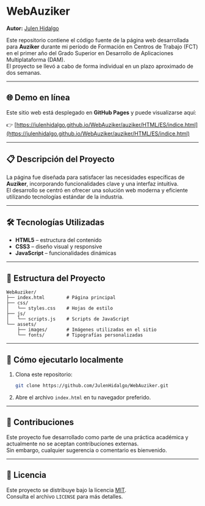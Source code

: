 # WebAuziker

**Autor:** [Julen Hidalgo](https://github.com/JulenHidalgo)

Este repositorio contiene el código fuente de la página web desarrollada para **Auziker** durante mi período de Formación en Centros de Trabajo (FCT) en el primer año del Grado Superior en Desarrollo de Aplicaciones Multiplataforma (DAM).  
El proyecto se llevó a cabo de forma individual en un plazo aproximado de dos semanas.

---

## 🌐 Demo en línea

Este sitio web está desplegado en **GitHub Pages** y puede visualizarse aquí:

👉 [https://julenhidalgo.github.io/WebAuziker/auziker/HTML/ES/indice.html](https://julenhidalgo.github.io/WebAuziker/auziker/HTML/ES/indice.html)

---

## 📋 Descripción del Proyecto

La página fue diseñada para satisfacer las necesidades específicas de **Auziker**, incorporando funcionalidades clave y una interfaz intuitiva.  
El desarrollo se centró en ofrecer una solución web moderna y eficiente utilizando tecnologías estándar de la industria.

---

## 🛠️ Tecnologías Utilizadas

- **HTML5** – estructura del contenido
- **CSS3** – diseño visual y responsive
- **JavaScript** – funcionalidades dinámicas

---

## 📁 Estructura del Proyecto

```
WebAuziker/
├── index.html        # Página principal
├── css/
│   └── styles.css    # Hojas de estilo
├── js/
│   └── scripts.js    # Scripts de JavaScript
└── assets/
    ├── images/       # Imágenes utilizadas en el sitio
    └── fonts/        # Tipografías personalizadas
```

---

## 🚀 Cómo ejecutarlo localmente

1. Clona este repositorio:
   ```bash
   git clone https://github.com/JulenHidalgo/WebAuziker.git
   ```

2. Abre el archivo `index.html` en tu navegador preferido.

---

## 🤝 Contribuciones

Este proyecto fue desarrollado como parte de una práctica académica y actualmente no se aceptan contribuciones externas.  
Sin embargo, cualquier sugerencia o comentario es bienvenido.

---

## 📄 Licencia

Este proyecto se distribuye bajo la licencia [MIT](LICENSE).  
Consulta el archivo `LICENSE` para más detalles.
